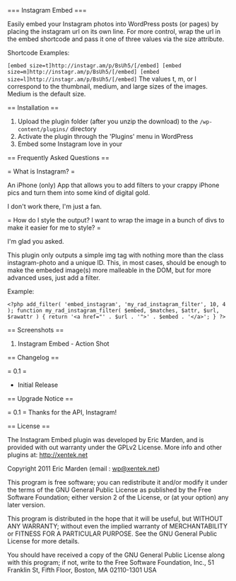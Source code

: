 === Instagram Embed ===

Easily embed your Instagram photos into WordPress posts (or pages) by placing the instagram url on its own line. For more control, wrap the url in the embed shortcode and pass it one of three values via the size attribute.

Shortcode Examples:

`
[embed size=t]http://instagr.am/p/BsUh5/[/embed]
[embed size=m]http://instagr.am/p/BsUh5/[/embed]
[embed size=l]http://instagr.am/p/BsUh5/[/embed]
`
The values t, m, or l correspond to the thumbnail, medium, and large sizes of the images. Medium is the default size.

== Installation ==

1. Upload the plugin folder (after you unzip the download) to the `/wp-content/plugins/` directory
1. Activate the plugin through the 'Plugins' menu in WordPress
1. Embed some Instagram love in your 

== Frequently Asked Questions ==

= What is Instagram? =

An iPhone (only) App that allows you to add filters to your crappy iPhone pics and turn them into some kind of digital gold. 

I don't work there, I'm just a fan.

= How do I style the output? I want to wrap the image in a bunch of divs to make it easier for me to style? =

I'm glad you asked.

This plugin only outputs a simple img tag with nothing more than the class instagram-photo and a unique ID. This, in most cases, should be enough to make the embeded image(s) more malleable in the DOM, but for more advanced uses, just add a filter.

Example:

`<?php
	add_filter( 'embed_instagram', 'my_rad_instagram_filter', 10, 4 );
	function my_rad_instagram_filter( $embed, $matches, $attr, $url, $rawattr )
	{
		return '<a href="' . $url . '">' . $embed . '</a>';
	}
?>`

== Screenshots ==

1. Instagram Embed - Action Shot

== Changelog ==

= 0.1 =
* Initial Release

== Upgrade Notice ==

= 0.1 =
Thanks for the API, Instagram!

== License ==

The Instagram Embed plugin was developed by Eric Marden, and is provided with out warranty under the GPLv2 License. More info and other plugins at: http://xentek.net

Copyright 2011  Eric Marden  (email : wp@xentek.net)

This program is free software; you can redistribute it and/or modify it under the terms of the GNU General Public License as published by the Free Software Foundation; either version 2 of the License, or (at your option) any later version.

This program is distributed in the hope that it will be useful, but WITHOUT ANY WARRANTY; without even the implied warranty of MERCHANTABILITY or FITNESS FOR A PARTICULAR PURPOSE.  See the GNU General Public License for more details.

You should have received a copy of the GNU General Public License along with this program; if not, write to the Free Software Foundation, Inc., 51 Franklin St, Fifth Floor, Boston, MA  02110-1301  USA